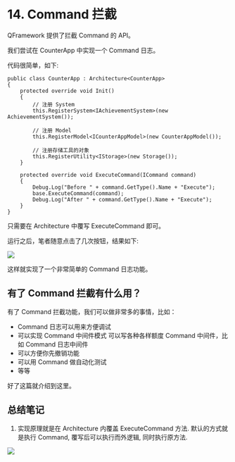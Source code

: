 # 14. Command 拦截

QFramework 提供了拦截 Command 的 API。

我们尝试在 CounterApp 中实现一个 Command 日志。

代码很简单，如下:

```plain
public class CounterApp : Architecture<CounterApp>
{
    protected override void Init()
    {
        // 注册 System
        this.RegisterSystem<IAchievementSystem>(new AchievementSystem()); 

        // 注册 Model
        this.RegisterModel<ICounterAppModel>(new CounterAppModel());

        // 注册存储工具的对象
        this.RegisterUtility<IStorage>(new Storage());
    }

    protected override void ExecuteCommand(ICommand command)
    {
        Debug.Log("Before " + command.GetType().Name + "Execute");
        base.ExecuteCommand(command);
        Debug.Log("After " + command.GetType().Name + "Execute");
    }
}
```

只需要在 Architecture 中覆写 ExecuteCommand 即可。

运行之后，笔者随意点击了几次按钮，结果如下:

[![](https://file.liangxiegame.com/96bdc2f4-222d-4e91-a10e-dc2128e50fb4.png)](https://file.liangxiegame.com/96bdc2f4-222d-4e91-a10e-dc2128e50fb4.png)

这样就实现了一个非常简单的 Command 日志功能。

## 有了 Command 拦截有什么用？

有了 Command 拦截功能，我们可以做非常多的事情，比如：

*   Command 日志可以用来方便调试
*   可以实现 Command 中间件模式 可以写各种各样额度 Command 中间件，比如 Command 日志中间件
*   可以方便你先撤销功能
*   可以用 Command 做自动化测试
*   等等

好了这篇就介绍到这里。

  

## 总结笔记

  

1. 实现原理就是在 Architecture 内覆盖 ExecuteCommand 方法. 默认的方式就是执行 Command, 覆写后可以执行而外逻辑, 同时执行原方法.

  

![](https://cdn.jsdelivr.net/gh/storageimgbed/storage@img/images/20230625072313.png)